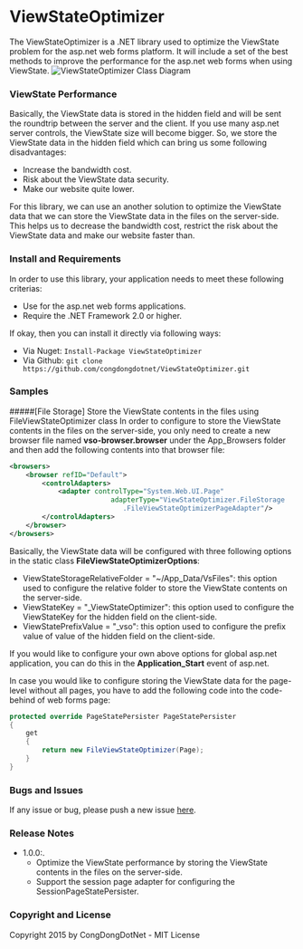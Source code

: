 # ViewStateOptimizer
The ViewStateOptimizer is a .NET library used to optimize the ViewState problem for the asp.net web forms platform. It will include a set of the best methods to improve the performance for the asp.net web forms when using ViewState.
![ViewStateOptimizer Class Diagram](http://i.imgur.com/GWFr1jO.png "ViewStateOptimizer Class Diagram")

### ViewState Performance
Basically, the ViewState data is stored in the hidden field and will be sent the roundtrip between the server and the client. If you use many asp.net server controls, the ViewState size will become bigger. So, we store the ViewState data in the hidden field which can bring us some following disadvantages:
* Increase the bandwidth cost.
* Risk about the ViewState data security.
* Make our website quite lower.

For this library, we can use an another solution to optimize the ViewState data that we can store the ViewState data in the files on the server-side. This helps us to decrease the bandwidth cost, restrict the risk about the ViewState data and make our website faster than.

### Install and Requirements
In order to use this library, your application needs to meet these following criterias:
* Use for the asp.net web forms applications.
* Require the .NET Framework 2.0 or higher.

If okay, then you can install it directly via following ways:
* Via Nuget: ``` Install-Package ViewStateOptimizer ```
* Via Github: ``` git clone https://github.com/congdongdotnet/ViewStateOptimizer.git ```

### Samples
#####[File Storage] Store the ViewState contents in the files using FileViewStateOptimizer class
In order to configure to store the ViewState contents in the files on the server-side, you only need to create a new browser file named __vso-browser.browser__ under the App_Browsers folder and then add the following contents into that browser file:
```xml
<browsers>
	<browser refID="Default">
		<controlAdapters>
			<adapter controlType="System.Web.UI.Page"
            			 adapterType="ViewStateOptimizer.FileStorage
            			 	.FileViewStateOptimizerPageAdapter"/>
		</controlAdapters>
	</browser>
</browsers>
```
Basically, the ViewState data will be configured with three following options in the static class __FileViewStateOptimizerOptions__:
* ViewStateStorageRelativeFolder = "~/App_Data/VsFiles": this option used to configure the relative folder to store the ViewState contents on the server-side.
* ViewStateKey = "_ViewStateOptimizer": this option used to configure the ViewStateKey for the hidden field on the client-side.
* ViewStatePrefixValue = "_vso": this option used to configure the prefix value of value of the hidden field on the client-side.

If you would like to configure your own above options for global asp.net application, you can do this in the __Application_Start__ event of asp.net.

In case you would like to configure storing the ViewState data for the page-level without all pages, you have to add the following code into the code-behind of web forms page:
```c#
protected override PageStatePersister PageStatePersister
{
	get
	{
		return new FileViewStateOptimizer(Page);
	}
}
```

### Bugs and Issues
If any issue or bug, please push a new issue [here](https://github.com/congdongdotnet/ViewStateOptimizer/issues).

### Release Notes
* 1.0.0:.
    * Optimize the ViewState performance by storing the ViewState contents in the files on the server-side.
    * Support the session page adapter for configuring the SessionPageStatePersister.

### Copyright and License
Copyright 2015 by CongDongDotNet - MIT License
